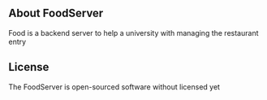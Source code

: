## About FoodServer

Food is a backend server to help a university with managing the restaurant entry



## License

The FoodServer is open-sourced software without licensed yet
